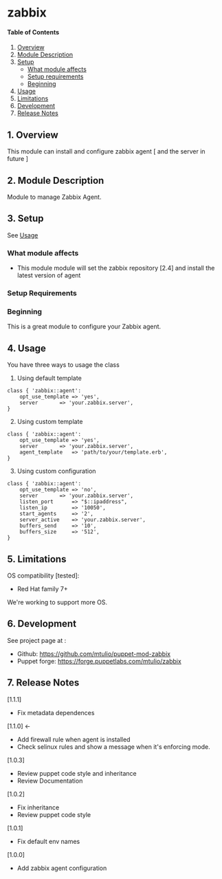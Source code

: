 # zabbix

#### Table of Contents

1. [Overview](#1-overview)
2. [Module Description](#2-module-description)
3. [Setup](#3-setup)
    * [What module affects](#what-module-affects)
    * [Setup requirements](#setup-requirements)
    * [Beginning](#beginning)
4. [Usage](#4-usage)
5. [Limitations](#5-limitations)
6. [Development](#6-development)
7. [Release Notes](#7-release-notes)


## 1. Overview

This module can install and configure zabbix agent [ and the server in future ]

## 2. Module Description

Module to manage Zabbix Agent.


## 3. Setup

 See [Usage](#4-usage)

### What module affects

* This module module will set the zabbix repository [2.4] and install the latest version of agent

### Setup Requirements 


### Beginning 

This is a great module to configure your Zabbix agent. 

## 4. Usage

You have three ways to usage the class 

1. Using default template

```
class { 'zabbix::agent': 
	opt_use_template => 'yes',
	server 		 => 'your.zabbix.server',
}
```

2. Using custom template
```
class { 'zabbix::agent': 
	opt_use_template => 'yes',
	server 		 => 'your.zabbix.server',
	agent_template   => 'path/to/your/template.erb',
}
```

3. Using custom configuration
```
class { 'zabbix::agent': 
	opt_use_template => 'no',
	server		 => 'your.zabbix.server',
	listen_port      => "$::ipaddress",
	listen_ip        => '10050',
	start_agents     => '2',
	server_active    => 'your.zabbix.server',
	buffers_send     => '10',
	buffers_size     => '512',
}
```

## 5. Limitations

OS compatibility [tested]: 
* Red Hat family 7+ 

We're working to support more OS.

## 6. Development

See project page at :
* Github: https://github.com/mtulio/puppet-mod-zabbix
* Puppet forge: https://forge.puppetlabs.com/mtulio/zabbix

## 7. Release Notes

[1.1.1]
* Fix metadata dependences

[1.1.0] <-
* Add firewall rule when agent is installed
* Check selinux rules and show a message when it's enforcing mode.

[1.0.3] 
* Review puppet code style and inheritance
* Review Documentation

[1.0.2]
* Fix inheritance
* Review puppet code style

[1.0.1]
* Fix default env names

[1.0.0]
* Add zabbix agent configuration

